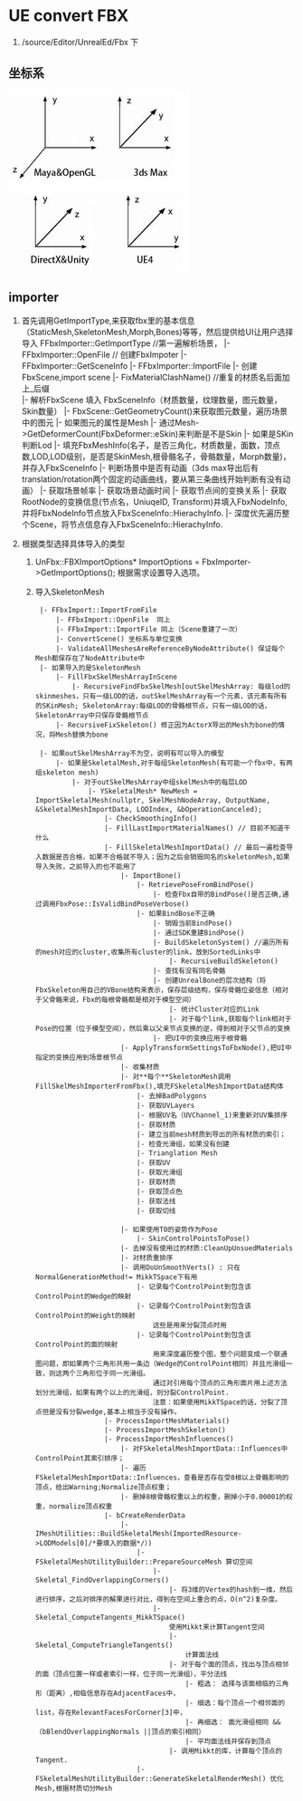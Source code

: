 # UE convert FBX
1. /source/Editor/UnrealEd/Fbx 下

## 坐标系
![Add](Pic/Coordinates.png)

## importer

1. 首先调用GetImportType,来获取fbx里的基本信息（StaticMesh,SkeletonMesh,Morph,Bones)等等，然后提供给UI让用户选择导入
	FFbxImporter::GetImportType   //第一遍解析场景，
		|- FFbxImporter::OpenFile // 创建FbxImpoter
		|- FFbxImporter::GetSceneInfo 
			|- FFbxImporter::ImportFile 
				|- 创建FbxScene,import scene
				|- FixMaterialClashName() //重复的材质名后面加上_后缀  		
			|- 解析FbxScene 填入 FbxSceneInfo（材质数量，纹理数量，图元数量，Skin数量）
			|- FbxScene::GetGeometryCount()来获取图元数量，遍历场景中的图元
				|- 如果图元的属性是Mesh
					|- 通过Mesh->GetDeformerCount(FbxDeformer::eSkin)来判断是不是Skin
						|- 如果是SKin判断Lod
						|- 填充FbxMeshInfo(名子，是否三角化，材质数量，面数，顶点数,LOD,LOD级别，是否是SkinMesh,根骨骼名子，骨骼数量，Morph数量)，并存入FbxSceneInfo
			|- 判断场景中是否有动画（3ds max导出后有translation/rotation两个固定的动画曲线，要从第三条曲线开始判断有没有动画）
			|- 获取场景帧率
			|- 获取场景动画时间
			|- 获取节点间的变换关系
				|- 获取RootNode的变换信息(节点名，UniuqeID, Transform)并填入FbxNodeInfo,并将FbxNodeInfo节点放入FbxSceneInfo::HierachyInfo.
				|- 深度优先遍历整个Scene，将节点信息存入FbxSceneInfo::HierachyInfo.

2. 根据类型选择具体导入的类型
	1. UnFbx::FBXImportOptions* ImportOptions = FbxImporter->GetImportOptions();
	根据需求设置导入选项。

	2. 导入SkeletonMesh 
	
			|- FFbxImport::ImportFromFile
				|- FFbxImport::OpenFile  同上
				|- FFbxImport::ImportFile 同上（Scene重建了一次）
				|- ConvertScene() 坐标系与单位变换
				|- ValidateAllMeshesAreReferenceByNodeAttribute() 保证每个Mesh都保存在了NodeAttribute中
		  	|- 如果导入的是SkeletonMesh
				|- FillFbxSkelMeshArrayInScene 
					|- RecursiveFindFbxSkelMesh[outSkelMeshArray: 每级lod的skinmeshes，只有一级LOD的话，outSkelMeshArray有一个元素，该元素有所有的SKinMesh; SkeletonArray:每级LOD的骨骼根节点，只有一级LOD的话，SkeletonArray中只保存骨骼根节点
				|- RecursiveFixSkeleton() 修正因为ActorX导出的Mesh为bone的情况，将Mesh替换为bone
			
			|- 如果outSkelMeshArray不为空，说明有可以导入的模型
				|- 如果是SkeletalMesh,对于每组SkeletonMesh(有可能一个fbx中，有两组skeleton mesh)
					|- 对于outSkelMeshArray中组skelMesh中的每层LOD
						|- YSkeletalMesh* NewMesh = ImportSkeletalMesh(nullptr, SkelMeshNodeArray, OutputName, &SkeletalMeshImportData, LODIndex, &bOperationCanceled);
							|- CheckSmoothingInfo()
							|- FillLastImportMaterialNames() // 目前不知道干什么
							|- FillSkeletalMeshImportData() // 最后一遍检查导入数据是否合格，如果不合格就不导入；因为之后会销毁同名的skeletonMesh,如果导入失败，之前导入的也不能用了
								|- ImportBone()
									|- RetrievePoseFromBindPose()
										|- 检查Fbx自带的BindPose()是否正确,通过调用FbxPose::IsValidBindPoseVerbose()
									|- 如果BindBose不正确
										|- 销毁当前BindPose()
										|- 通过SDK重建BindPose()
										|- BuildSkeletonSystem() //遍历所有的mesh对应的cluster,收集所有cluster的link，放到SortedLinks中
											|- RecursiveBuildSkeleton()
										|- 查找有没有同名骨骼
										|- 创建UnrealBone的层次结构（将FbxSkeleton用自己的VBone结构来表示，保存层级结构，保存骨骼位姿信息（相对于父骨骼来说，Fbx的每根骨骼都是相对于模型空间）
											|- 统计Cluster对应的Link
											|- 对于每个link,获取每个link相对于Pose的位置（位于模型空间），然后乘以父亲节点变换的逆，得到相对于父节点的变换
										|- 把UI中的变换应用于根骨骼
								|- ApplyTransformSettingsToFbxNode(),把UI中指定的变换应用到场景根节点
								|- 收集材质
								|- 对**每个**SkeletonMesh调用FillSkelMeshImporterFromFbx(),填充FSkeletalMeshImportData结构体
									|- 去掉BadPolygons
									|- 获取UVLayers
									|- 根据UV名（UVChannel_1)来重新对UV集排序
									|- 获取材质
									|- 建立当前mesh材质到导出的所有材质的索引；
									|- 检查光滑组，如果没有创建
									|- Trianglation Mesh
									|- 获取UV
									|- 获取光滑组
									|- 获取材质
									|- 获取顶点色
									|- 获取法线
									|- 获取切线
									
								|- 如果使用T0的姿势作为Pose
									|- SkinControlPointsToPose()
								|- 去掉没有使用过的材质:CleanUpUnsuedMaterials
								|- 对材质重排序
								|- 调用DoUnSmoothVerts() : 只在NormalGenerationMethod!= MikkTSpace下有用
									|- 记录每个ControlPoint到包含该ControlPoint的Wedge的映射 
									|- 记录每个ControlPoint到包含该ControlPoint的Weight的映射
										这些是用来分裂顶点时用 
									|- 记录每个ControlPoint到包含该ControlPoint的面的映射 
										用来深度遍历整个图，整个问题变成一个联通图问题，即如果两个三角形共用一条边（Wedge的ControlPoint相同）并且光滑组一致，则这两个三角形位于同一光滑组。
										通过对引用每个顶点的三角形面片用上述方法划分光滑组，如果有两个以上的光滑组，则分裂ControlPoint. 
										注意：如果使用MikkTSpace的话，分裂了顶点但是没有分裂wedge,基本上相当于没有操作。
							|- ProcessImportMeshMaterials()
							|- ProcessImportMeshSkeleton()
							|- ProcessImportMeshInfluences()
								|- 对FSkeletalMeshImportData::Influences中ControlPoint其索引排序；
								|- 遍历FSkeletalMeshImportData::Influences，查看是否存在受8根以上骨骼影响的顶点，给出Warning;Normalize顶点权重；
								|- 删掉8根骨骼权重以上的权重，删掉小于0.00001的权重，normalize顶点权重
							|- bCreateRenderData
								|- IMeshUtilities::BuildSkeletalMesh(ImportedResource->LODModels[0]/*要填入的数据*/）)
									|- FSkeletalMeshUtilityBuilder::PrepareSourceMesh 算切空间
										|- Skeletal_FindOverlappingCorners()
											|- 将3维的Vertex的hash到一维，然后进行排序，之后对排序的解果进行对比，得到在空间上重合的点，O(n^2)复杂度。
										|- Skeletal_ComputeTangents_MikkTSpace()
											使用Mikkt来计算Tangent空间
											|- Skeletal_ComputeTriangleTangents()
												计算面法线
											|- 对于每个面的顶点，找出与顶点相邻的面（顶点位置一样或者索引一样，位于同一光滑组），平分法线
												|- 粗选： 选择与该面相临的三角形（距离）,相临信息存在AdjacentFaces中，
												|- 细选：每个顶点一个相邻面的list，存在RelevantFacesForCorner[3]中，
												|- 再细选： 面光滑组相同 && （bBlendOverlappingNormals ||顶点的索引相同）
												|- 平均面法线并保存到顶点
                                            |- 调用Mikkt的库，计算每个顶点的Tangent.
									|- FSkeletalMeshUtilityBuilder::GenerateSkeletalRenderMesh() 优化Mesh,根据材质切分Mesh
